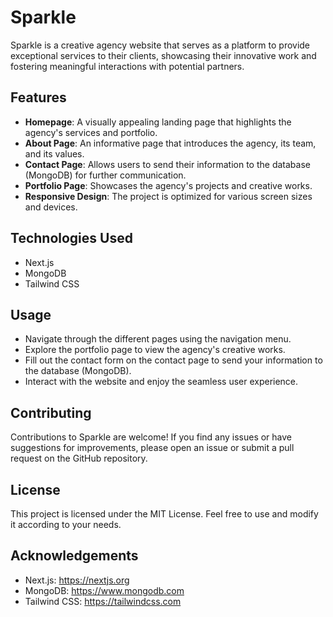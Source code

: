 # Sparkle

Sparkle is a creative agency website that serves as a platform to provide exceptional services to their clients, showcasing their innovative work and fostering meaningful interactions with potential partners.

## Features

- **Homepage**: A visually appealing landing page that highlights the agency's services and portfolio.
- **About Page**: An informative page that introduces the agency, its team, and its values.
- **Contact Page**: Allows users to send their information to the database (MongoDB) for further communication.
- **Portfolio Page**: Showcases the agency's projects and creative works.
- **Responsive Design**: The project is optimized for various screen sizes and devices.


## Technologies Used

- Next.js
- MongoDB
- Tailwind CSS


## Usage

- Navigate through the different pages using the navigation menu.
- Explore the portfolio page to view the agency's creative works.
- Fill out the contact form on the contact page to send your information to the database (MongoDB).
- Interact with the website and enjoy the seamless user experience.

## Contributing

Contributions to Sparkle are welcome! If you find any issues or have suggestions for improvements, please open an issue or submit a pull request on the GitHub repository.

## License

This project is licensed under the MIT License. Feel free to use and modify it according to your needs.

## Acknowledgements

- Next.js: https://nextjs.org
- MongoDB: https://www.mongodb.com
- Tailwind CSS: https://tailwindcss.com


